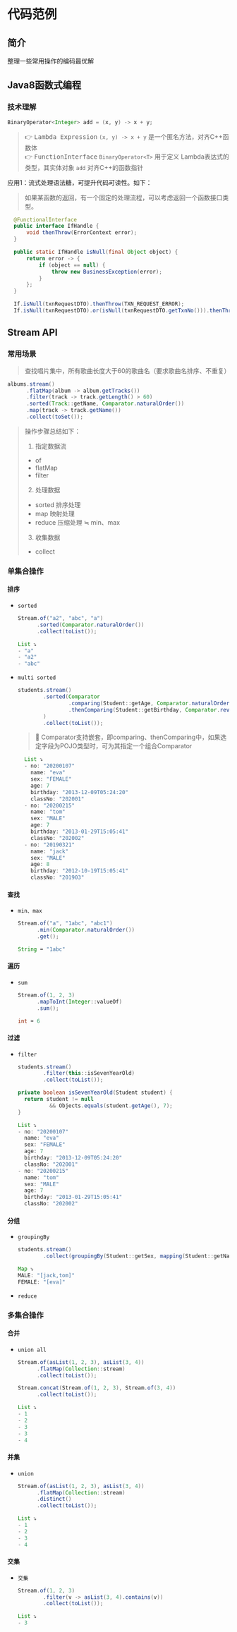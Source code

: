 # 代码范例

## 简介

整理一些常用操作的编码最优解

## Java8函数式编程

### 技术理解

  ``` java
  BinaryOperator<Integer> add = (x, y) -> x + y;
  ```

> 👉  <kbd>Lambda Expression</kbd> ` (x, y) -> x + y ` 是一个匿名方法，对齐C++函数体  
> 👉  <kbd>FunctionInterface</kbd> ` BinaryOperator<T> ` 用于定义 Lambda表达式的类型，其实体对象 ` add ` 对齐C++的函数指针

应用1：流式处理语法糖，可提升代码可读性。如下：

> 如果某函数的返回，有一个固定的处理流程，可以考虑返回一个函数接口类型。

  ``` java
    @FunctionalInterface
    public interface IfHandle {
        void thenThrow(ErrorContext error);
    }
  ```

  ``` java
    public static IfHandle isNull(final Object object) {
        return error -> {
            if (object == null) {
                throw new BusinessException(error);
            }
        };
    }
  ```

  ``` java
    If.isNull(txnRequestDTO).thenThrow(TXN_REQUEST_ERROR);
    If.isNull(txnRequestDTO).or(isNull(txnRequestDTO.getTxnNo())).thenThrow(TXN_REQUEST_ERROR);
  ```

## Stream API

### 常用场景

> 查找唱片集中，所有歌曲长度大于60的歌曲名（要求歌曲名排序、不重复）

  ``` java
  albums.stream()
        .flatMap(album -> album.getTracks())
        .filter(track -> track.getLength() > 60)
        .sorted(Track::getName, Comparator.naturalOrder())
        .map(track -> track.getName())
        .collect(toSet());
  ```

> 操作步骤总结如下：
> 1. 指定数据流
> - of
> - flatMap
> - filter
> 2. 处理数据
> - sorted 排序处理
> - map 映射处理
> - reduce 压缩处理 ≒ min、max
> 3. 收集数据
> - collect

### 单集合操作

#### 排序

- `sorted`
  ``` java
  Stream.of("a2", "abc", "a")
        .sorted(Comparator.naturalOrder())
        .collect(toList());
  ```

  ``` java
  List ⤵️ 
  - "a"
  - "a2"
  - "abc"
  ```

- `multi sorted`
  ``` java
  students.stream()
          .sorted(Comparator
                  .comparing(Student::getAge, Comparator.naturalOrder())
                  .thenComparing(Student::getBirthday, Comparator.reverseOrder())
          )
          .collect(toList());
  ```
  > 💖 Comparator支持嵌套，即comparing、thenComparing中，如果选定字段为POJO类型时，可为其指定一个组合Comparator

  ``` java
    List ⤵️
    - no: "20200107"
      name: "eva"
      sex: "FEMALE"
      age: 7
      birthday: "2013-12-09T05:24:20"
      classNo: "202001"
    - no: "20200215"
      name: "tom"
      sex: "MALE"
      age: 7
      birthday: "2013-01-29T15:05:41"
      classNo: "202002"
    - no: "20190321"
      name: "jack"
      sex: "MALE"
      age: 8
      birthday: "2012-10-19T15:05:41"
      classNo: "201903"
  ```

#### 查找

- `min、max`
  ``` java
  Stream.of("a", "1abc", "abc1")
        .min(Comparator.naturalOrder())
        .get();
  ```
  ``` java
  String ➡️ "1abc"
  ```

#### 遍历

- `sum`
  ``` java
  Stream.of(1, 2, 3)
        .mapToInt(Integer::valueOf)
        .sum();
  ```
  ``` java
  int ➡️ 6
  ```

#### 过滤

- `filter`
  ``` java
  students.stream()
          .filter(this::isSevenYearOld)
          .collect(toList());
  
  private boolean isSevenYearOld(Student student) {
    return student != null 
            && Objects.equals(student.getAge(), 7);
  }
  ```
  ``` java
  List ⤵️
  - no: "20200107"
    name: "eva"
    sex: "FEMALE"
    age: 7
    birthday: "2013-12-09T05:24:20"
    classNo: "202001"
  - no: "20200215"
    name: "tom"
    sex: "MALE"
    age: 7
    birthday: "2013-01-29T15:05:41"
    classNo: "202002"
  ```

#### 分组

- `groupingBy`
  ``` java
  students.stream()
          .collect(groupingBy(Student::getSex, mapping(Student::getName, joining(",", "[", "]"))));
  ```
  ``` java
  Map ⤵️
  MALE: "[jack,tom]"
  FEMALE: "[eva]"
  ```

- `reduce`

### 多集合操作

#### 合并

- `union all`
  ``` java
  Stream.of(asList(1, 2, 3), asList(3, 4))
        .flatMap(Collection::stream)
        .collect(toList());
  ```
  ``` java
  Stream.concat(Stream.of(1, 2, 3), Stream.of(3, 4))
        .collect(toList());
  ```  
  ``` java
  List ⤵️
  - 1
  - 2
  - 3
  - 3
  - 4
  ```

#### 并集

- `union`
  ``` java
  Stream.of(asList(1, 2, 3), asList(3, 4))
        .flatMap(Collection::stream)
        .distinct()
        .collect(toList());
  ```
  ``` java
  List ⤵️
  - 1
  - 2
  - 3
  - 4
  ```

#### 交集

- `交集`
  ``` java
  Stream.of(1, 2, 3)
          .filter(v -> asList(3, 4).contains(v))
          .collect(toList());
  ```
  ``` java
  List ⤵️
  - 3
  ```
